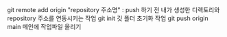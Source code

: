 git remote add origin "repository 주소명" : push 하기 전 내가 생성한 디렉토리와 repository 주소를 연동시키는 작업
git init 깃 폴더 초기화 작업
git push origin main 메인에 작업파일 올리기

